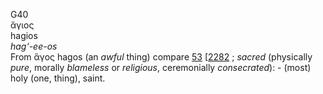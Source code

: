 <body>
  <p>G40<br>  ἅγιος  <br> hagios  <br><i>hag‘-ee-os </i><br>From   ἅγος    hagos   (an <i>awful</i> thing) compare <a href="g0053.htm">53</a>  [<a href="h2282.htm">2282</a> ; <i>sacred</i> (physically <i>pure</i>, morally <i>blameless</i> or <i>religious</i>, ceremonially <i>consecrated</i>): - (most) holy (one, thing), saint.<br></p>
 </body>